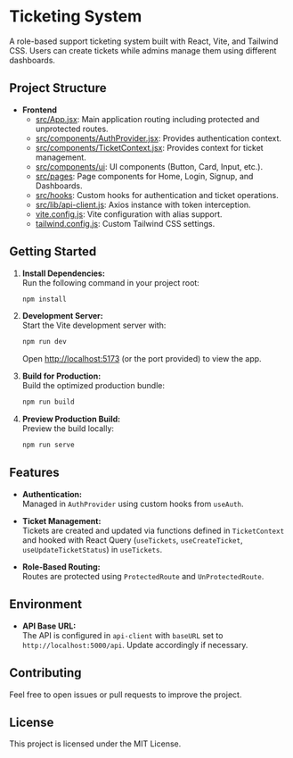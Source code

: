 # Ticketing System

A role-based support ticketing system built with React, Vite, and Tailwind CSS. Users can create tickets while admins manage them using different dashboards.

## Project Structure

- **Frontend**
  - [src/App.jsx](src/App.jsx): Main application routing including protected and unprotected routes.
  - [src/components/AuthProvider.jsx](src/components/AuthProvider.jsx): Provides authentication context.
  - [src/components/TicketContext.jsx](src/components/TicketContext.jsx): Provides context for ticket management.
  - [src/components/ui](src/components/ui): UI components (Button, Card, Input, etc.).
  - [src/pages](src/pages): Page components for Home, Login, Signup, and Dashboards.
  - [src/hooks](src/hooks): Custom hooks for authentication and ticket operations.
  - [src/lib/api-client.js](src/lib/api-client.js): Axios instance with token interception.
  - [vite.config.js](vite.config.js): Vite configuration with alias support.
  - [tailwind.config.js](tailwind.config.js): Custom Tailwind CSS settings.

## Getting Started

1. **Install Dependencies:**  
   Run the following command in your project root:

   ```sh
   npm install
   ```

2. **Development Server:**  
   Start the Vite development server with:

   ```sh
   npm run dev
   ```

   Open [http://localhost:5173](http://localhost:5173) (or the port provided) to view the app.

3. **Build for Production:**  
   Build the optimized production bundle:

   ```sh
   npm run build
   ```

4. **Preview Production Build:**  
   Preview the build locally:
   ```sh
   npm run serve
   ```

## Features

- **Authentication:**  
  Managed in `AuthProvider` using custom hooks from `useAuth`.

- **Ticket Management:**  
  Tickets are created and updated via functions defined in `TicketContext` and hooked with React Query (`useTickets`, `useCreateTicket`, `useUpdateTicketStatus`) in `useTickets`.

- **Role-Based Routing:**  
  Routes are protected using `ProtectedRoute` and `UnProtectedRoute`.

## Environment

- **API Base URL:**  
  The API is configured in `api-client` with `baseURL` set to `http://localhost:5000/api`. Update accordingly if necessary.

## Contributing

Feel free to open issues or pull requests to improve the project.

## License

This project is licensed under the MIT License.
